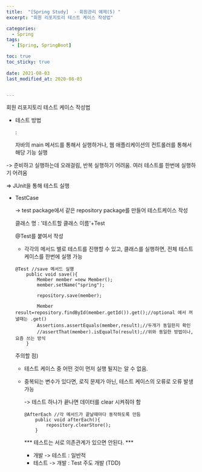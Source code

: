 ```yaml
---
title:  "[Spring Study]  - 회원관리 예제(5) "
excerpt: "회원 리포지토리 테스트 케이스 작성법"

categories:
  - Spring
tags:
  - [Spring, SpringBoot]

toc: true
toc_sticky: true
 
date: 2021-08-03
last_modified_at: 2020-08-03


---
```


회원 리포지토리 테스트 케이스 작성법

- 테스트 방법

  : 

  자바의 main 메서드를 통해서 실행하거나, 웹 애플리케이션의 컨트롤러를 통해서 해당 기능 실행

-> 준비하고 실행하는데 오래걸림, 반복 실행하기 어려움. 여러 테스트를 한번에 실행하기 어려움

=> JUnit을 통해 테스트 실행



- TestCase

  -> test package에서 같은 repository package를 만들어 테스트케이스 작성

  클래스 명 : '테스트할 클래스 이름'+Test

  @Test를 붙여서 작성

  - 각각의 메서드 별로 테스트를 진행할 수 있고, 클래스를 실행하면, 전체 테스트케이스를 한번에 실행 가능

  ```
  @Test //save 메서드 실행
      public void save(){
          Member member =new Member();
          member.setName("spring");
  
          repository.save(member);
  
          Member result=repository.findById(member.getId()).get();//optional 에서 꺼낼때는 .get()
          Assertions.assertEquals(member,result);//두개가 동일한지 확인
          //assertThat(member).isEqualTo(result);//위와 동일한 방법이나, 요즘 쓰는 방식
      }
  ```

  

  주의할 점) 

  - 테스트 케이스 중 어떤 것이 먼저 실행 될지는 알 수 없음.

  - 중복되는 변수가 있다면, 로직 문제가 아닌, 테스트 케이스의 오류로 오류 발생 가능

    -> 테스트 하나가 끝나면 데이터를 clear 시켜줘야 함 

    ```
    @AfterEach //각 메서드가 끝날때마다 동작하도록 만듬
        public void afterEach(){
            repository.clearStore();
        }
    ```

    *** 테스트는 서로 의존관계가 있으면 안된다. ***

    - 개발 -> 테스트 : 일반적
    - 테스트 -> 개발 : Test 주도 개발 (TDD)
